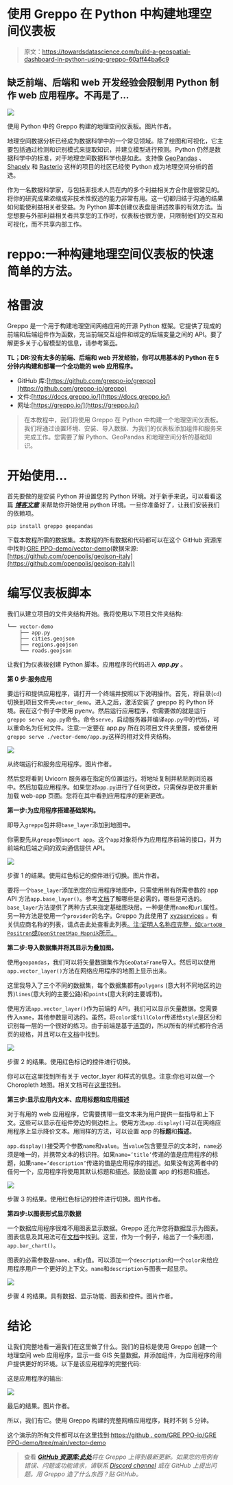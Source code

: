 # 使用 Greppo 在 Python 中构建地理空间仪表板

> 原文：<https://towardsdatascience.com/build-a-geospatial-dashboard-in-python-using-greppo-60aff44ba6c9>

## 缺乏前端、后端和 web 开发经验会限制用 Python 制作 web 应用程序。不再是了…

![](img/175277dc47f5759e803e45dccd077a3d.png)

使用 Python 中的 Greppo 构建的地理空间仪表板。图片作者。

地理空间数据分析已经成为数据科学中的一个常见领域。除了绘图和可视化，它主要包括通过检测和识别模式来提取知识，并建立模型进行预测。Python 仍然是数据科学中的标准，对于地理空间数据科学也是如此。支持像 [GeoPandas](https://github.com/geopandas/geopandas) 、 [Shapely](https://github.com/shapely/shapely) 和 [Rasterio](https://github.com/rasterio/rasterio) 这样的项目的社区已经使 Python 成为地理空间分析的首选。

作为一名数据科学家，与包括非技术人员在内的多个利益相关方合作是很常见的。将你的研究成果浓缩成非技术性叙述的能力非常有用。这一切都归结于沟通的结果如何能使利益相关者受益。为 Python 脚本创建仪表盘是讲述故事的有效方法。当您想要与外部利益相关者共享您的工作时，仪表板也很方便，只限制他们的交互和可视化，而不共享内部工作。

# reppo:一种构建地理空间仪表板的快速简单的方法。

# 格雷波

Greppo 是一个用于构建地理空间网络应用的开源 Python 框架。它提供了现成的前端和后端组件作为函数，充当前端交互组件和绑定的后端变量之间的 API。要了解更多关于心智模型的信息，请参考第[页](https://docs.greppo.io/mental-model.html)。

**TL；DR:没有太多的前端、后端和 web 开发经验，你可以用基本的 Python 在 5 分钟内构建和部署一个全功能的 web 应用程序。**

*   GitHub 库:[https://github.com/greppo-io/greppo](https://github.com/greppo-io/greppo)
*   文件:[https://docs.greppo.io/](https://docs.greppo.io/)
*   网址:[https://greppo.io/](https://greppo.io/)

> 在本教程中，我们将使用 Greppo 在 Python 中构建一个地理空间仪表板。我们将通过设置环境、安装、导入数据、为我们的仪表板添加组件和服务来完成工作。您需要了解 Python、GeoPandas 和地理空间分析的基础知识。

# 开始使用…

首先要做的是安装 Python 并设置您的 Python 环境。对于新手来说，可以看看这篇 [***博客文章***](https://krishadi.com/zettelkasten/python/) 来帮助你开始使用 python 环境。一旦你准备好了，让我们安装我们的依赖项。

```
pip install greppo geopandas
```

下载本教程所需的数据集。本教程的所有数据和代码都可以在这个 GitHub 资源库中找到:[GRE PPO-demo/vector-demo](https://github.com/greppo-io/greppo-demo/tree/main/vector-demo)(数据来源:[https://github.com/openpolis/geojson-italy](https://github.com/openpolis/geojson-italy))

# 编写仪表板脚本

我们从建立项目的文件夹结构开始。我将使用以下项目文件夹结构:

```
└── vector-demo
    ├── app.py
    ├── cities.geojson
    ├── regions.geojson
    └── roads.geojson
```

让我们为仪表板创建 Python 脚本。应用程序的代码进入 ***app.py*** 。

**第 0 步:服务应用**

要运行和提供应用程序，请打开一个终端并按照以下说明操作。首先，将目录(`cd`)切换到项目文件夹`vector_demo`。进入之后，激活安装了 greppo 的 Python 环境。我在这个例子中使用 pyenv。然后运行应用程序，你需要做的就是运行`greppo serve app.py`命令。命令`serve`，启动服务器并编译`app.py`中的代码，可以重命名为任何文件。注意:一定要在 app.py 所在的项目文件夹里面，或者使用`greppo serve ./vector-demo/app.py`这样的相对文件夹结构。

![](img/ab852af924841945893196fbd38fb10b.png)

从终端运行和服务应用程序。图片作者。

然后您将看到 Uvicorn 服务器在指定的位置运行。将地址复制并粘贴到浏览器中。然后加载应用程序。如果您对`app.py`进行了任何更改，只需保存更改并重新加载 web-app 页面。您将在其中看到应用程序的更新更改。

**第一步:为应用程序搭建基础架构。**

即导入`greppo`包并将`base_layer`添加到地图中。

你需要先从`greppo`到`import app`。这个`app`对象将作为应用程序前端的接口，并为前端和后端之间的双向通信提供 API。

![](img/c0d1cebf7d8987dd6d444ba513f8637f.png)

步骤 1 的结果。使用红色标记的控件进行切换。图片作者。

要将一个`base_layer`添加到您的应用程序地图中，只需使用带有所需参数的 app API 方法`app.base_layer()`。参考[文档](https://docs.greppo.io/)了解哪些是必需的，哪些是可选的。`base_layer`方法提供了两种方式来指定基础图块层。一种是使用`name`和`url`属性。另一种方法是使用一个`provider`的名字。Greppo 为此使用了 [xyzservices](https://xyzservices.readthedocs.io/en/stable/) 。有关供应商名称的列表，请点击此处查看此列表[。注:证明人名称应完整，如`CartoDB Positron`或`OpenStreetMap Mapnik`所示。](https://xyzservices.readthedocs.io/en/stable/introduction.html)

**第二步:导入数据集并将其显示为叠加图。**

使用`geopandas`，我们可以将矢量数据集作为`GeoDataFrame`导入。然后可以使用`app.vector_layer()`方法在网络应用程序的地图上显示出来。

这里我导入了三个不同的数据集，每个数据集都有`polygons` (意大利不同地区的边界)`lines`(意大利的主要公路)和`points`(意大利的主要城市)。

使用方法`app.vector_layer()`作为前端的 API，我们可以显示矢量数据。您需要传入`name`，其他参数是可选的。虽然，将`color`或`fillColor`传递给`style`是区分和识别每一层的一个很好的练习。由于前端是基于[活页](https://leafletjs.com/)的，所以所有的样式都符合活页的规格，并且可以在[文档](https://docs.greppo.io/map-components/vector-layer.html#styling-option-adopted-from-leaflet)中找到。

![](img/817d0501f92691b450158e503ba63724.png)

步骤 2 的结果。使用红色标记的控件进行切换。

你可以在这里找到所有关于 vector_layer 和样式的信息。注意:你也可以做一个 Choropleth 地图。相关文档可在[这里](https://docs.greppo.io/map-components/vector-layer.html#choropleth)找到。

**第三步:显示应用内文本、应用标题和应用描述**

对于有用的 web 应用程序，它需要携带一些文本来为用户提供一些指导和上下文。这些可以显示在组件旁边的侧边栏上。使用方法`app.display()`可以在网络应用程序上显示降价文本。用同样的方法，可以设置 app 的**标题**和**描述**。

`app.display()`接受两个参数`name`和`value`。当`value`包含要显示的文本时，`name`必须是唯一的，并携带文本的标识符。如果`name=’title’`传递的值是应用程序的标题，如果`name=’description’`传递的值是应用程序的描述。如果没有这两者中的任何一个，应用程序将使用其默认标题和描述。鼓励设置 app 的标题和描述。

![](img/4ff91e525c701fad69c8f3c4ce0fa8c4.png)

步骤 3 的结果。使用红色标记的控件进行切换。图片作者。

**第四步:以图表形式显示数据**

一个数据应用程序很难不用图表显示数据。Greppo 还允许您将数据显示为图表。图表信息及其用法可在[文档](https://docs.greppo.io/chart-components/index.html)中找到。这里，作为一个例子，给出了一个条形图，`app.bar_chart()`。

图表的必需参数是`name`、`x`和`y`值。可以添加一个`description`和一个`color`来给应用程序用户一个更好的上下文。`name`和`description`与图表一起显示。

![](img/630d1605bc82fedde8e78a4362f30825.png)

步骤 4 的结果。具有数据、显示功能、图表和控件。图片作者。

# 结论

让我们完整地看一遍我们在这里做了什么。我们的目标是使用 Greppo 创建一个地理空间 web 应用程序，显示一些 GIS 矢量数据，并添加组件，为应用程序的用户提供更好的环境。以下是该应用程序的完整代码:

这是应用程序的输出:

![](img/175277dc47f5759e803e45dccd077a3d.png)

最后的结果。图片作者。

所以，我们有它。使用 Greppo 构建的完整网络应用程序，耗时不到 5 分钟。

这个演示的所有文件都可以在这里找到:[https://github . com/GRE PPO-io/GRE PPO-demo/tree/main/vector-demo](https://github.com/greppo-io/greppo-demo/tree/main/vector-demo)

> 查看 [***GitHub 资源库:此处***](https://github.com/greppo-io/greppo)*将在 Greppo 上得到最新更新。如果您的用例有错误、问题或功能请求，请联系 [Discord channel](https://discord.gg/RNJBjgh8gz) 或在 GitHub 上提出问题。用 Greppo 造了什么东西？贴 GitHub。*